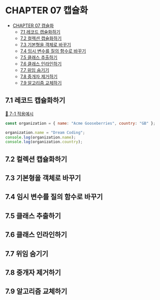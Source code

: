 # CHAPTER 07 캡슐화

- [CHAPTER 07 캡슐화](#chapter-07-캡슐화)
  - [7.1 레코드 캡슐화하기](#71-레코드-캡슐화하기)
  - [7.2 컬렉션 캡슐화하기](#72-컬렉션-캡슐화하기)
  - [7.3 기본형을 객체로 바꾸기](#73-기본형을-객체로-바꾸기)
  - [7.4 임시 변수를 질의 함수로 바꾸기](#74-임시-변수를-질의-함수로-바꾸기)
  - [7.5 클래스 추출하기](#75-클래스-추출하기)
  - [7.6 클래스 인라인하기](#76-클래스-인라인하기)
  - [7.7 위임 숨기기](#77-위임-숨기기)
  - [7.8 중개자 제거하기](#78-중개자-제거하기)
  - [7.9 알고리즘 교체하기](#79-알고리즘-교체하기)

## 7.1 레코드 캡슐화하기

[📂 7-1 적용예시](./7-1.js)

```js
const organization = { name: "Acme Gooseberries", country: "GB" };

organization.name = "Dream Coding";
console.log(organization.name);
console.log(organization.country);
```

## 7.2 컬렉션 캡슐화하기

## 7.3 기본형을 객체로 바꾸기

## 7.4 임시 변수를 질의 함수로 바꾸기

## 7.5 클래스 추출하기

## 7.6 클래스 인라인하기

## 7.7 위임 숨기기

## 7.8 중개자 제거하기

## 7.9 알고리즘 교체하기
